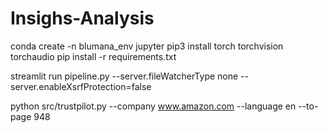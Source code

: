 # Insighs-Analysis

conda create -n blumana_env jupyter
pip3 install torch torchvision torchaudio
pip install -r requirements.txt



streamlit run pipeline.py --server.fileWatcherType none --server.enableXsrfProtection=false


python src/trustpilot.py --company www.amazon.com --language en --to-page 948